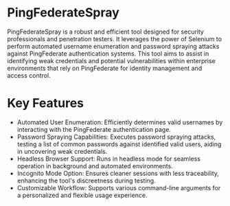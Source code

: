 # PingFederateSpray
PingFederateSpray is a robust and efficient tool designed for security professionals and penetration testers. It leverages the power of Selenium to perform automated username enumeration and password spraying attacks against PingFederate authentication systems. This tool aims to assist in identifying weak credentials and potential vulnerabilities within enterprise environments that rely on PingFederate for identity management and access control.
# Key Features
* Automated User Enumeration: Efficiently determines valid usernames by interacting with the PingFederate authentication page.
* Password Spraying Capabilities: Executes password spraying attacks, testing a list of common passwords against identified valid users, aiding in uncovering weak credentials.
* Headless Browser Support: Runs in headless mode for seamless operation in background and automated environments.
* Incognito Mode Option: Ensures cleaner sessions with less traceability, enhancing the tool's discreetness during testing.
* Customizable Workflow: Supports various command-line arguments for a personalized and flexible usage experience.
